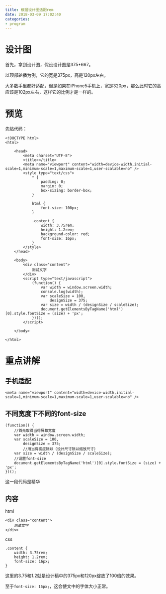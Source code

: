 ```yaml
---
title: 根据设计图适配rem
date: 2018-03-09 17:02:40
categories: 
- program
---
```


# 设计图
首先，拿到设计图，假设设计图是375*667。

以顶部轮播为例，它的宽是375px，高是120px左右。

大多数手里都好适配，但是如果在iPhone5手机上，宽是320px，那么此时它的高应该是102px左右，这样它的比例才是一样的。

# 预览
先贴代码：

```
<!DOCTYPE html>
<html>

	<head>
		<meta charset="UTF-8">
		<title></title>
		<meta name="viewport" content="width=device-width,initial-scale=1,minimum-scale=1,maximum-scale=1,user-scalable=no" />
		<style type="text/css">
			* {
				padding: 0;
				margin: 0;
				box-sizing: border-box;
			}
			
			html {
				font-size: 100px;
			}
			
			.content {
				width: 3.75rem;
				height: 1.2rem;
				background-color: red;
				font-size: 16px;
			}
		</style>
	</head>

	<body>
		<div class="content">
			测试文字
		</div>
		<script type="text/javascript">
			(function() {
				var width = window.screen.width;
				console.log(width);
				var scaleSize = 100,
					designSize = 375;
				var size = width / (designSize / scaleSize);
				document.getElementsByTagName('html')[0].style.fontSize = (size) + 'px';
			})();
		</script>

	</body>

</html>
```

# 重点讲解

## 手机适配

`<meta name="viewport" content="width=device-width,initial-scale=1,minimum-scale=1,maximum-scale=1,user-scalable=no" />`

## 不同宽度下不同的font-size

```
(function() {
	//首先取得当得屏幕宽度
	var width = window.screen.width;
	var scaleSize = 100,
		designSize = 375;
		//用当得宽度除以（设计尺寸除以缩放尺寸）
	var size = width / (designSize / scaleSize);
	//设置font-size
	document.getElementsByTagName('html')[0].style.fontSize = (size) + 'px';
})();
```

这一段代码是精华


## 内容

html
```
<div class="content">
	测试文字
</div>
```

css
```
.content {
	width: 3.75rem;
	height: 1.2rem;
	font-size: 16px;
}
```

这里的3.75和1.2就是设计稿中的375px和120px绽放了100倍的效果。

至于`font-size: 16px;`，这会使文中的字体大小正常。